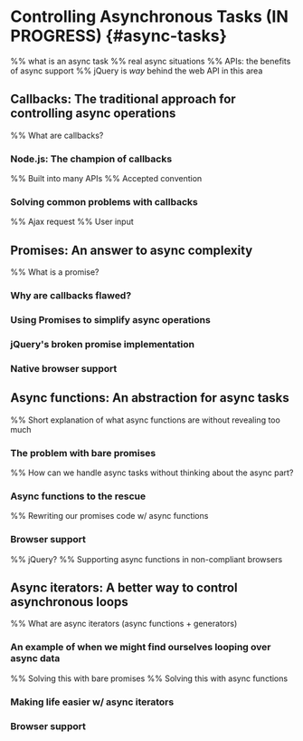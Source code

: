 # Controlling Asynchronous Tasks (IN PROGRESS) {#async-tasks}

%% what is an async task
%% real async situations
%% APIs: the benefits of async support
%% jQuery is _way_ behind the web API in this area


## Callbacks: The traditional approach for controlling async operations

%% What are callbacks?

### Node.js: The champion of callbacks

%% Built into many APIs
%% Accepted convention

### Solving common problems with callbacks

%% Ajax request
%% User input


## Promises: An answer to async complexity

%% What is a promise?

### Why are callbacks flawed?

### Using Promises to simplify async operations

### jQuery's broken promise implementation

### Native browser support


## Async functions: An abstraction for async tasks

%% Short explanation of what async functions are without revealing too much

### The problem with bare promises
%% How can we handle async tasks without thinking about the async part?

### Async functions to the rescue
%% Rewriting our promises code w/ async functions

### Browser support
%% jQuery?
%% Supporting async functions in non-compliant browsers


## Async iterators: A better way to control asynchronous loops

%% What are async iterators (async functions + generators)

### An example of when we might find ourselves looping over async data
%% Solving this with bare promises
%% Solving this with async functions

### Making life easier w/ async iterators

### Browser support
